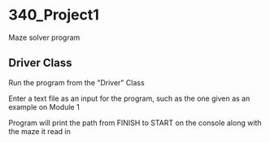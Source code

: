 # 340_Project1

Maze solver program

## Driver Class

Run the program from the "Driver" Class

Enter a text file as an input for the program, such as the one given as an example on Module 1

Program will print the path from FINISH to START on the console along with the maze it read in

